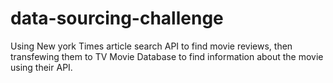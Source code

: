 # data-sourcing-challenge

Using New york Times article search API to find movie reviews, then transfewing them to TV Movie Database to find information about the movie using their API. 
